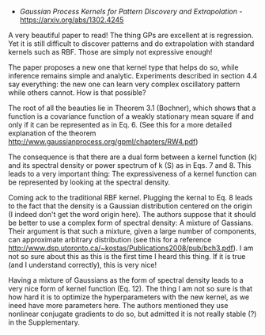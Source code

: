 - *Gaussian Process Kernels for Pattern Discovery and Extrapolation* - https://arxiv.org/abs/1302.4245

A very beautiful paper to read! The thing GPs are excellent at is regression. Yet it is still difficult
to discover patterns and do extrapolation with standard kernels such as RBF. Those are simply not expressive enough!

The paper proposes a new one that kernel type that helps do so, while inference remains simple and analytic. Experiments described in
section 4.4 say everything: the new one can learn very complex oscillatory pattern while others cannot. How is that possible?


The root of all the beauties lie in Theorem 3.1 (Bochner), which shows that a function is a covariance function of a weakly stationary mean square if and only if it can be represented as in Eq. 6. (See this for a more detailed explanation of the theorem http://www.gaussianprocess.org/gpml/chapters/RW4.pdf)

The consequence is that there are a dual form between a kernel function (k) and its spectral density or power spectrum of k (S) as in Eqs. 7 and 8. This leads to a very important thing: The expressiveness of a kernel function can be represented by looking at the spectral density.

Coming ack to the traditional RBF kernel. Plugging the kernal to Eq. 8 leads to the fact that the density is a Gaussian distribution centered on the origin (I indeed don't get the word origin here). The authors suppose that it should be better to use a complex form of spectral density: A mixture of Gassians. Their argument is that such a mixture, given a large number of components, can approximate arbitrary distribution (see this for a reference http://www.dsp.utoronto.ca/~kostas/Publications2008/pub/bch3.pdf). I am not so sure about this as this is the first time I heard this thing. If it is true (and I understand correctly), this is very nice!

Having a mixture of Gaussians as the form of spectral density leads to a very nice form of kernel function (Eq. 12). The thing I am not so sure is that how hard it is to optimize the hyperparameters with the new kernel, as we ineed have more parameters here. The authors mentioned they use nonlinear conjugate gradients to do so, but admitted it is not really stable (?) in the Supplementary.
